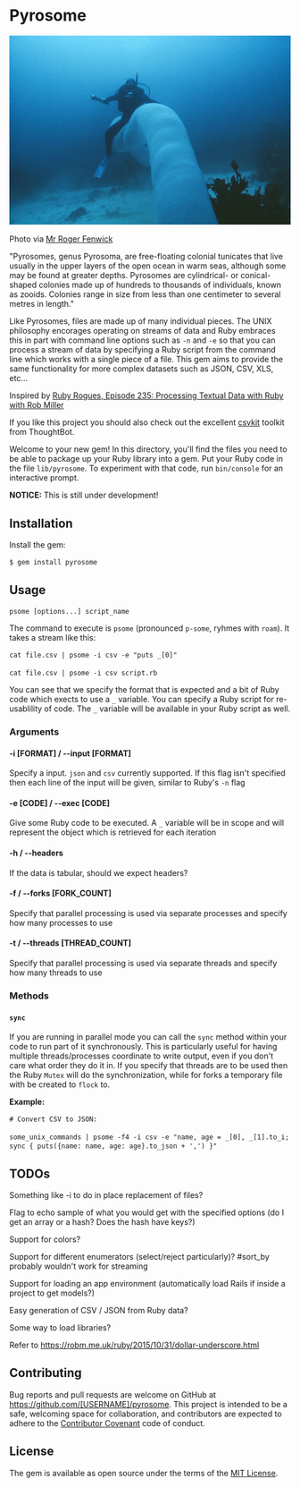 # Pyrosome

![Pyrosome Rider](pyrosome_ride.jpg)

Photo via [Mr Roger Fenwick](http://www.biodiversityexplorer.org/mm/tunicates/pyrostremma_spinosum.htm)

"Pyrosomes, genus Pyrosoma, are free-floating colonial tunicates that live usually in the upper layers of the open ocean in warm seas, although some may be found at greater depths. Pyrosomes are cylindrical- or conical-shaped colonies made up of hundreds to thousands of individuals, known as zooids. Colonies range in size from less than one centimeter to several metres in length."

Like Pyrosomes, files are made up of many individual pieces.  The UNIX philosophy encorages operating on streams of data and Ruby embraces this in part with command line options such as `-n` and `-e` so that you can process a stream of data by specifying a Ruby script from the command line which works with a single piece of a file.  This gem aims to provide the same functionality for more complex datasets such as JSON, CSV, XLS, etc...

Inspired by [Ruby Rogues, Episode 235: Processing Textual Data with Ruby with Rob Miller](https://devchat.tv/ruby-rogues/235-rr-processing-textual-data-with-ruby-with-rob-miller)

If you like this project you should also check out the excellent [csvkit](https://csvkit.readthedocs.org) toolkit from ThoughtBot.

Welcome to your new gem! In this directory, you'll find the files you need to be able to package up your Ruby library into a gem. Put your Ruby code in the file `lib/pyrosome`. To experiment with that code, run `bin/console` for an interactive prompt.


**NOTICE:** This is still under development!

## Installation

Install the gem:

    $ gem install pyrosome

## Usage

    psome [options...] script_name

The command to execute is `psome` (pronounced `p-some`, ryhmes with `roam`).  It takes a stream like this:

    cat file.csv | psome -i csv -e "puts _[0]"

    cat file.csv | psome -i csv script.rb

You can see that we specify the format that is expected and a bit of Ruby code which exects to use a `_` variable.  You can specify a Ruby script for re-usablility of code.  The `_` variable will be available in your Ruby script as well.

### Arguments

#### -i [FORMAT] / --input [FORMAT]

Specify a input.  `json` and `csv` currently supported.  If this flag isn't specified then each line of the input will be given, similar to Ruby's `-n` flag

#### -e [CODE] / --exec [CODE]

Give some Ruby code to be executed.  A `_` variable will be in scope and will represent the object which is retrieved for each iteration

#### -h / --headers

If the data is tabular, should we expect headers?

#### -f / --forks [FORK_COUNT]

Specify that parallel processing is used via separate processes and specify how many processes to use

#### -t / --threads [THREAD_COUNT]

Specify that parallel processing is used via separate threads and specify how many threads to use

### Methods

#### ``sync``

If you are running in parallel mode you can call the `sync` method within your code to run part of it synchronously.  This is particularly useful for having multiple threads/processes coordinate to write output, even if you don't care what order they do it in.  If you specify that threads are to be used then the Ruby `Mutex` will do the synchronization, while for forks a temporary file with be created to `flock` to.

**Example:**

    # Convert CSV to JSON:

    some_unix_commands | psome -f4 -i csv -e "name, age = _[0], _[1].to_i; sync { puts({name: name, age: age}.to_json + ',') }"

## TODOs

Something like -i to do in place replacement of files?

Flag to echo sample of what you would get with the specified options (do I get an array or a hash?  Does the hash have keys?)

Support for colors?

Support for different enumerators (select/reject particularly)?  #sort_by probably wouldn't work for streaming

Support for loading an app environment (automatically load Rails if inside a project to get models?)

Easy generation of CSV / JSON from Ruby data?

Some way to load libraries?

Refer to https://robm.me.uk/ruby/2015/10/31/dollar-underscore.html

## Contributing

Bug reports and pull requests are welcome on GitHub at https://github.com/[USERNAME]/pyrosome. This project is intended to be a safe, welcoming space for collaboration, and contributors are expected to adhere to the [Contributor Covenant](contributor-covenant.org) code of conduct.


## License

The gem is available as open source under the terms of the [MIT License](http://opensource.org/licenses/MIT).

